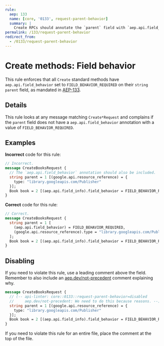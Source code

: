 ```yaml
---
rule:
  aep: 133
  name: [core, '0133', request-parent-behavior]
  summary: |
    Create RPCs should annotate the `parent` field with `aep.api.field_behavior`.
permalink: /133/request-parent-behavior
redirect_from:
  - /0133/request-parent-behavior
---
```


# Create methods: Field behavior

This rule enforces that all `Create` standard methods have
`aep.api.field_behavior` set to `FIELD_BEHAVIOR_REQUIRED` on their `string parent` field,
as mandated in [AEP-133][].

## Details

This rule looks at any message matching `Create*Request` and complains if the
`parent` field does not have a `aep.api.field_behavior` annotation with a
value of `FIELD_BEHAVIOR_REQUIRED`.

## Examples

**Incorrect** code for this rule:

```proto
// Incorrect.
message CreateBooksRequest {
  // The `aep.api.field_behavior` annotation should also be included.
  string parent = 1 [(google.api.resource_reference) = {
    type: "library.googleapis.com/Publisher"
  }];
  Book book = 2 [(aep.api.field_info).field_behavior = FIELD_BEHAVIOR_REQUIRED];
}
```

**Correct** code for this rule:

```proto
// Correct.
message CreateBooksRequest {
  string parent = 1 [
    (aep.api.field_behavior) = FIELD_BEHAVIOR_REQUIRED,
    (google.api.resource_reference).type = "library.googleapis.com/Publisher"
  ];
  Book book = 2 [(aep.api.field_info).field_behavior = FIELD_BEHAVIOR_REQUIRED];
}
```

## Disabling

If you need to violate this rule, use a leading comment above the field.
Remember to also include an [aep.dev/not-precedent][] comment explaining why.

```proto
message CreateBooksRequest {
  // (-- api-linter: core::0133::request-parent-behavior=disabled
  //     aep.dev/not-precedent: We need to do this because reasons. --)
  string parent = 1 [(google.api.resource_reference) = {
    type: "library.googleapis.com/Publisher"
  }];
  Book book = 2 [(aep.api.field_info).field_behavior = FIELD_BEHAVIOR_REQUIRED];
}
```

If you need to violate this rule for an entire file, place the comment at the
top of the file.

[aep-133]: https://aep.dev/133
[aep.dev/not-precedent]: https://aep.dev/not-precedent

